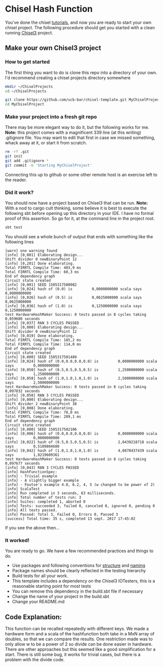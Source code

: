 Chisel Hash Function
=======================

You've done the chisel [tutorials](https://github.com/ucb-bar/chisel-tutorial.git), and now you 
are ready to start your own chisel project.  The following procedure should get you started
with a clean running [Chisel3](https://github.com/ucb-bar/chisel3.git) project.

## Make your own Chisel3 project
### How to get started
The first thing you want to do is clone this repo into a directory of your own.  I'd recommend creating a chisel projects directory somewhere
```sh
mkdir ~/ChiselProjects
cd ~/ChiselProjects

git clone https://github.com/ucb-bar/chisel-template.git MyChiselProject
cd MyChiselProject
```
### Make your project into a fresh git repo
There may be more elegant way to do it, but the following works for me. **Note:** this project comes with a magnificent 339 line (at this writing) .gitignore file.
 You may want to edit that first in case we missed something, whack away at it, or start it from scratch.
```sh
rm -rf .git
git init
git add .gitignore *
git commit -m 'Starting MyChiselProject'
```
Connecting this up to github or some other remote host is an exercise left to the reader.
### Did it work?
You should now have a project based on Chisel3 that can be run.  **Note:** With a nod to cargo cult thinking, some believe 
it is best to execute the following sbt before opening up this directory in your IDE. I have no formal proof of this assertion.
So go for it, at the command line in the project root.
```sh
sbt test
```
You should see a whole bunch of output that ends with something like the following lines
```
[warn] one warning found
[info] [0,001] Elaborating design...
Shift divider 0 newBinaryPoint 12
[info] [0,201] Done elaborating.
Total FIRRTL Compile Time: 403,9 ms
Total FIRRTL Compile Time: 60,3 ms
End of dependency graph
Circuit state created
[info] [0,001] SEED 1505317500082
[info] [0,024] hash of (0.0) is         0,0000000000 scala says         0,0000000000
[info] [0,026] hash of (0.5) is         0,0625000000 scala says         0,0625000000
[info] [0,036] hash of (1.0) is         0,1250000000 scala says         0,1250000000
test HardwareHashMaker Success: 0 tests passed in 8 cycles taking 0,059680 seconds
[info] [0,037] RAN 3 CYCLES PASSED
[info] [0,000] Elaborating design...
Shift divider 0 newBinaryPoint 12
[info] [0,019] Done elaborating.
Total FIRRTL Compile Time: 185,2 ms
Total FIRRTL Compile Time: 114,0 ms
End of dependency graph
Circuit state created
[info] [0,000] SEED 1505317501489
[info] [0,024] hash of (0.0,0.0,0.0,0.0) is         0,0000000000 scala says         0,0000000000
[info] [0,050] hash of (0.5,0.5,0.5,0.5) is         1,2500000000 scala says         1,2500000000
[info] [0,058] hash of (1.0,1.0,1.0,1.0) is         2,5000000000 scala says         2,5000000000
test HardwareHashMaker Success: 0 tests passed in 8 cycles taking 0,097032 seconds
[info] [0,058] RAN 3 CYCLES PASSED
[info] [0,000] Elaborating design...
Shift divider 2 newBinaryPoint 38
[info] [0,008] Done elaborating.
Total FIRRTL Compile Time: 78,0 ms
Total FIRRTL Compile Time: 209,1 ms
End of dependency graph
Circuit state created
[info] [0,000] SEED 1505317502106
[info] [0,006] hash of (0.0,0.0,0.0,0.0) is         0,0000000000 scala says         0,0000000000
[info] [0,022] hash of (0.5,0.5,0.5,0.5) is         2,0439218718 scala says         0,5109804680
[info] [0,042] hash of (1.0,1.0,1.0,1.0) is         4,0878437439 scala says         1,0219609361
test HardwareHashMaker Success: 0 tests passed in 8 cycles taking 0,097677 seconds
[info] [0,043] RAN 3 CYCLES PASSED
[info] HashFunctionSpec:
[info] - Trivial example
[info] - A slightly bigger example
[info] - Foutse's example 4.0, 6.2, 4, 5 (w changed to be power of 2)
[info] ScalaTest
[info] Run completed in 3 seconds, 63 milliseconds.
[info] Total number of tests run: 3
[info] Suites: completed 1, aborted 0
[info] Tests: succeeded 3, failed 0, canceled 0, ignored 0, pending 0
[info] All tests passed.
[info] Passed: Total 3, Failed 0, Errors 0, Passed 3
[success] Total time: 35 s, completed 13 sept. 2017 17:45:02

```
If you see the above then...
### It worked!
You are ready to go. We have a few recommended practices and things to do.
* Use packages and following conventions for [structure](http://www.scala-sbt.org/0.13/docs/Directories.html) and [naming](http://docs.scala-lang.org/style/naming-conventions.html)
* Package names should be clearly reflected in the testing hierarchy
* Build tests for all your work.
 * This template includes a dependency on the Chisel3 IOTesters, this is a reasonable starting point for most tests
 * You can remove this dependency in the build.sbt file if necessary
* Change the name of your project in the build.sbt
* Change your README.md

## Code Explanation:
This function can be recalled repeatedly with different keys.
We made a hardware form and a scala of the hashfunction
both take in a MxN array of doubles, so that we can compare the results.
One restriction made was to only allow w to be a power of 2 so divide can be done easier in hardware. 
There are other approaches but this seemed like a good simplification for a start.
There is still some bug, it works for trivial cases, but there is a problem with the divide code.

